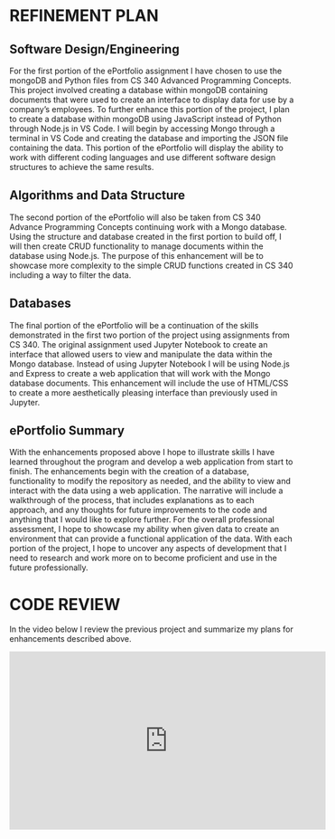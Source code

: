  # REFINEMENT PLAN

## Software Design/Engineering

For the first portion of the ePortfolio assignment I have chosen to use the mongoDB and Python files from CS 340 Advanced Programming Concepts.  This project involved creating a database within mongoDB containing documents that were used to create an interface to display data for use by a company’s employees.  To further enhance this portion of the project, I plan to create a database within mongoDB using JavaScript instead of Python through Node.js in VS Code.  I will begin by accessing Mongo through a terminal in VS Code and creating the database and importing the JSON file containing the data.   This portion of the ePortfolio will display the ability to work with different coding languages and use different software design structures to achieve the same results. 
  
## Algorithms and Data Structure

The second portion of the ePortfolio will also be taken from CS 340 Advance Programming Concepts continuing work with a Mongo database.  Using the structure and database created in the first portion to build off, I will then create CRUD functionality to manage documents within the database using Node.js.  The purpose of this enhancement will be to showcase more complexity to the simple CRUD functions created in CS 340 including a way to filter the data.  

## Databases

The final portion of the ePortfolio will be a continuation of the skills demonstrated in the first two portion of the project using assignments from CS 340.  The original assignment used Jupyter Notebook to create an interface that allowed users to view and manipulate the data within the Mongo database.  Instead of using Jupyter Notebook I will be using Node.js and Express to create a web application that will work with the Mongo database documents.  This enhancement will include the use of HTML/CSS to create a more aesthetically pleasing interface than previously used in Jupyter.  

## ePortfolio Summary

With the enhancements proposed above I hope to illustrate skills I have learned throughout the program and develop a web application from start to finish.  The enhancements begin with the creation of a database, functionality to modify the repository as needed, and the ability to view and interact with the data using a web application.  The narrative will include a walkthrough of the process, that includes explanations as to each approach, and any thoughts for future improvements to the code and anything that I would like to explore further.  For the overall professional assessment, I hope to showcase my ability when given data to create an environment that can provide a functional application of the data.  With each portion of the project, I hope to uncover any aspects of development that I need to research and work more on to become proficient and use in the future professionally.


# CODE REVIEW

In the video below I review the previous project and summarize my plans for enhancements described above.

<iframe width="560" height="315" src="https://www.youtube.com/embed/fJVIL6loSF4" title="YouTube video player" frameborder="0" allow="accelerometer; autoplay; clipboard-write; encrypted-media; gyroscope; picture-in-picture" allowfullscreen></iframe>

